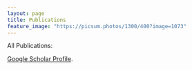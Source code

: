 ```yaml
---
layout: page
title: Publications
feature_image: "https://picsum.photos/1300/400?image=1073"
---
```


All Publications:

[Google Scholar Profile](https://scholar.google.com/citations?user=xuc6rUEAAAAJ&hl=en).


